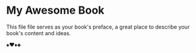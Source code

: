 # My Awesome Book

This file file serves as your book's preface, a great place to describe your book's content and ideas.

♠♥♦♣

